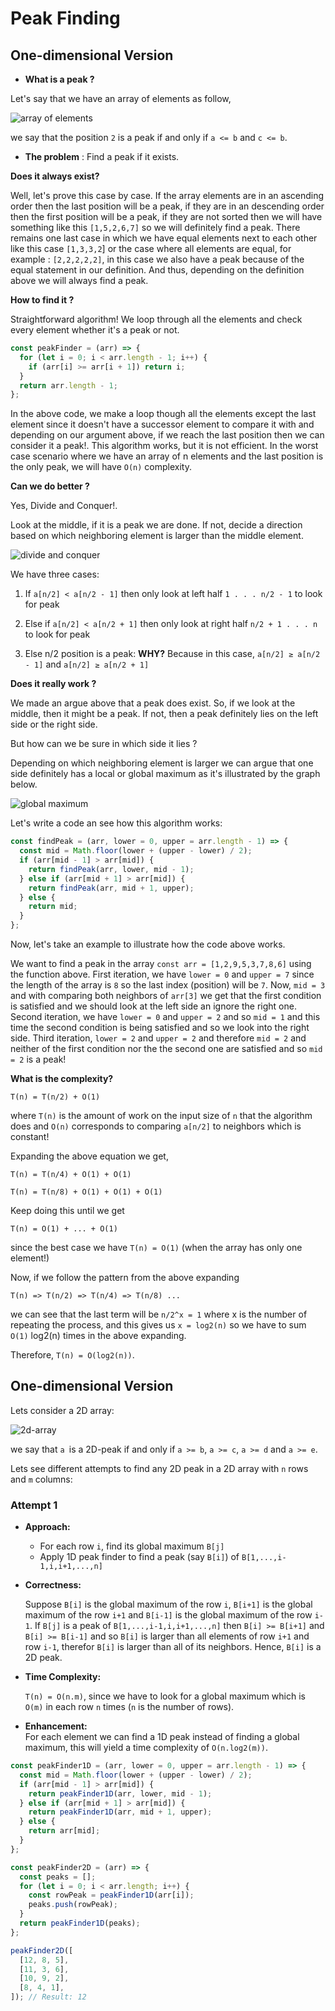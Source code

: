 # Peak Finding

## One-dimensional Version

- **What is a peak ?**

Let's say that we have an array of elements as follow,

![array of elements](array-of-elements.png)

we say that the position `2` is a peak if and only if `a <= b` and `c <= b`.

- **The problem** : Find a peak if it exists.

**Does it always exist?**

Well, let's prove this case by case. If the array elements are in an ascending order then the last position will be a peak, if they are in an descending order then the first position will be a peak, if they are not sorted then we will have something like this `[1,5,2,6,7]` so we will definitely find a peak. There remains one last case in which we have equal elements next to each other like this case `[1,3,3,2`] or the case where all elements are equal, for example : `[2,2,2,2,2]`, in this case we also have a peak because of the equal statement in our definition. And thus, depending on the definition above we will always find a peak.

**How to find it ?**

Straightforward algorithm! We loop through all the elements and check every element whether it's a peak or not.

```js
const peakFinder = (arr) => {
  for (let i = 0; i < arr.length - 1; i++) {
    if (arr[i] >= arr[i + 1]) return i;
  }
  return arr.length - 1;
};
```

In the above code, we make a loop though all the elements except the last element since it doesn't have a successor element to compare it with and depending on our argument above, if we reach the last position then we can consider it a peak!.
This algorithm works, but it is not efficient. In the worst case scenario where we have an array of n elements and the last position is the only peak, we will have `O(n)` complexity.

**Can we do better ?**

Yes, Divide and Conquer!.

Look at the middle, if it is a peak we are done. If not, decide a direction based on which neighboring element is larger than the middle element.

![divide and conquer](divide-and-conquer.png)

We have three cases:

1. If `a[n/2] < a[n/2 - 1]` then only look at left half `1 . . . n/2 - 1` to look for peak

2. Else if `a[n/2] < a[n/2 + 1]` then only look at right half `n/2 + 1 . . . n` to look for peak

3. Else n/2 position is a peak: **WHY?** Because in this case, `a[n/2] ≥ a[n/2 - 1]` and `a[n/2] ≥ a[n/2 + 1]`

**Does it really work ?**

We made an argue above that a peak does exist. So, if we look at the middle, then it might be a peak. If not, then a peak definitely lies on the left side or the right side.

But how can we be sure in which side it lies ?

Depending on which neighboring element is larger we can argue that one side definitely has a local or global maximum as it's illustrated by the graph below.

![global maximum](global-maximum.png)

Let's write a code an see how this algorithm works:

```js
const findPeak = (arr, lower = 0, upper = arr.length - 1) => {
  const mid = Math.floor(lower + (upper - lower) / 2);
  if (arr[mid - 1] > arr[mid]) {
    return findPeak(arr, lower, mid - 1);
  } else if (arr[mid + 1] > arr[mid]) {
    return findPeak(arr, mid + 1, upper);
  } else {
    return mid;
  }
};
```

Now, let's take an example to illustrate how the code above works.

We want to find a peak in the array `const arr = [1,2,9,5,3,7,8,6]` using the function above. First iteration, we have `lower = 0` and `upper = 7` since the length of the array is `8` so the last index (position) will be `7`. Now, `mid = 3` and with comparing both neighbors of `arr[3]` we get that the first condition is satisfied and we should look at the left side an ignore the right one. Second iteration, we have `lower = 0` and `upper = 2` and so `mid = 1` and this time the second condition is being satisfied and so we look into the right side. Third iteration, `lower = 2` and `upper = 2` and therefore `mid = 2` and neither of the first condition nor the the second one are satisfied and so `mid = 2` is a peak!

**What is the complexity?**

`T(n) = T(n/2) + O(1)`

where `T(n)` is the amount of work on the input size of `n` that the algorithm does and `O(n)` corresponds to comparing `a[n/2]` to neighbors which is constant!

Expanding the above equation we get,

`T(n) = T(n/4) + O(1) + O(1)`

`T(n) = T(n/8) + O(1) + O(1) + O(1)`

Keep doing this until we get

`T(n) = O(1) + ... + O(1)`

since the best case we have `T(n) = O(1)` (when the array has only one element!)

Now, if we follow the pattern from the above expanding

`T(n) => T(n/2) => T(n/4) => T(n/8) ...`

we can see that the last term will be `n/2^x = 1` where x is the number of repeating the process, and this gives us `x = log2(n)` so we have to sum `O(1)` log2(n) times in the above expanding.

Therefore, `T(n) = O(log2(n))`.

## One-dimensional Version

Lets consider a 2D array:

![2d-array](2d-array.png)

we say that `a `is a 2D-peak if and only if `a >= b`, `a >= c`, `a >= d` and `a >= e`.

Lets see different attempts to find any 2D peak in a 2D array with `n` rows and `m` columns:

### Attempt 1

- **Approach:**
  - For each row `i`, find its global maximum `B[j]`
  - Apply 1D peak finder to find a peak (say `B[i]`) of `B[1,...,i-1,i,i+1,...,n]`
- **Correctness:**

  Suppose `B[i]` is the global maximum of the row `i`, `B[i+1]` is the global maximum of the row `i+1` and `B[i-1]` is the global maximum of the row `i-1`. If `B[j]` is a peak of `B[1,...,i-1,i,i+1,...,n]` then `B[i] >= B[i+1]` and `B[i] >= B[i-1]` and so `B[i]` is larger than all elements of row `i+1` and row `i-1`, therefor `B[i]` is larger than all of its neighbors. Hence, `B[i]` is a 2D peak.

- **Time Complexity:**

  `T(n) = O(n.m)`, since we have to look for a global maximum which is `O(m)` in each row `n` times (`n` is the number of rows).

- **Enhancement:**  
  For each element we can find a 1D peak instead of finding a global maximum, this will yield a time complexity of `O(n.log2(m))`.

```js
const peakFinder1D = (arr, lower = 0, upper = arr.length - 1) => {
  const mid = Math.floor(lower + (upper - lower) / 2);
  if (arr[mid - 1] > arr[mid]) {
    return peakFinder1D(arr, lower, mid - 1);
  } else if (arr[mid + 1] > arr[mid]) {
    return peakFinder1D(arr, mid + 1, upper);
  } else {
    return arr[mid];
  }
};

const peakFinder2D = (arr) => {
  const peaks = [];
  for (let i = 0; i < arr.length; i++) {
    const rowPeak = peakFinder1D(arr[i]);
    peaks.push(rowPeak);
  }
  return peakFinder1D(peaks);
};

peakFinder2D([
  [12, 8, 5],
  [11, 3, 6],
  [10, 9, 2],
  [8, 4, 1],
]); // Result: 12
```
